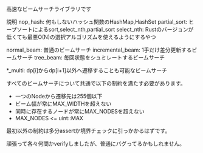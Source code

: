 高速なビームサーチライブラリです

説明
nop_hash: 何もしないハッシュ関数のHashMap,HashSet
partial_sort: ヒープソートによるsort,select_nth,partial_sort
select_nth: Rustのバージョンが低くても最悪O(N)の選択アルゴリズムを使えるようにするやつ

normal_beam: 普通のビームサーチ
incremental_beam: 1手だけ差分更新するビームサーチ
tree_beam: 毎回状態をシュミレートするビームサーチ

*_multi: dp[i]からdp[i+1]以外へ遷移することも可能なビームサーチ


すべてのビームサーチについて共通で以下の制約を満たす必要があります。
- 一つのNodeから遷移先は255個以下
- ビーム幅が常にMAX_WIDTHを超えない
- 同時に存在するノードが常にMAX_NODESを超えない
- MAX_NODES <= uint::MAX

最初以外の制約は多分assertか境界チェックに引っかかるはずです。


頑張って各々何問かverifyしましたが、普通にバグってるかもしれません。